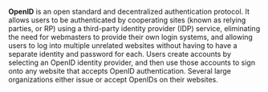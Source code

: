 
**OpenID** is an open standard and decentralized authentication protocol.
It allows users to be authenticated by cooperating sites (known as relying parties, or RP) using a third-party identity provider (IDP) service,
eliminating the need for webmasters to provide their own login systems, and allowing users to log into multiple unrelated websites without having to have a separate identity and password for each. 
Users create accounts by selecting an OpenID identity provider, and then use those accounts to sign onto any website that accepts OpenID authentication.
Several large organizations either issue or accept OpenIDs on their websites.
